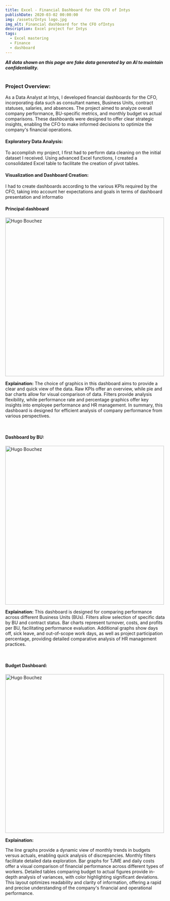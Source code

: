 ```yaml
---
title: Excel - Financial Dashboard for the CFO of Intys
publishDate: 2020-03-02 00:00:00
img: /assets/Intys logo.jpg
img_alt: Financial dashboard for the CFO ofIntys
description: Excel project for Intys
tags:
  - Excel mastering
  - Finance
  - dashboard
---
```

***All data shown on this page are fake data generated by an AI to maintain confidentiality.***
<br>
<br>

### Project Overview:

As a Data Analyst at Intys, I developed financial dashboards for the CFO, incorporating data such as consultant names, Business Units, contract statuses, salaries, and absences. The project aimed to analyze overall company performance, BU-specific metrics, and monthly budget vs actual comparisons. These dashboards were designed to offer clear strategic insights, enabling the CFO to make informed decisions to optimize the company's financial operations.

#### Exploratory Data Analysis:

To accomplish my project, I first had to perform data cleaning on the initial dataset I received. Using advanced Excel functions, I created a consolidated Excel table to facilitate the creation of pivot tables.

#### Visualization and Dashboard Creation:

I had to create dashboards according to the various KPIs required by the CFO, taking into account her expectations and goals in terms of dashboard presentation and informatio

#### Principal dashboard

<img
    alt="Hugo Bouchez"
    width="500"
    height="500"
    src="/assets/Dashboard1Intys.jpg"
/>
<br>


**Explaination:**
The choice of graphics in this dashboard aims to provide a clear and quick view of the data. Raw KPIs offer an overview, while pie and bar charts allow for visual comparison of data. Filters provide analysis flexibility, while performance rate and percentage graphics offer key insights into employee performance and HR management. In summary, this dashboard is designed for efficient analysis of company performance from various perspectives.

<br>

#### Dashboard by BU:
<img
    alt="Hugo Bouchez"
    width="500"
    height="500"
    src="/assets/Dashboard2Intys.jpg"
/>
<br>

**Explaination:**
This dashboard is designed for comparing performance across different Business Units (BUs). Filters allow selection of specific data by BU and contract status. Bar charts represent turnover, costs, and profits per BU, facilitating performance evaluation. Additional graphs show days off, sick leave, and out-of-scope work days, as well as project participation percentage, providing detailed comparative analysis of HR management practices.

<br>

#### Budget Dashboard: 
<img
    alt="Hugo Bouchez"
    width="500"
    height="500"
    src="/assets/Dashboard3Intys.jpg"
/>
<br>

**Explaination:**

The line graphs provide a dynamic view of monthly trends in budgets versus actuals, enabling quick analysis of discrepancies. Monthly filters facilitate detailed data exploration. Bar graphs for TJME and daily costs offer a visual comparison of financial performance across different types of workers. Detailed tables comparing budget to actual figures provide in-depth analysis of variances, with color highlighting significant deviations. This layout optimizes readability and clarity of information, offering a rapid and precise understanding of the company's financial and operational performance.

<br>